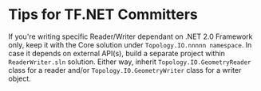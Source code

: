 # Tips for TF.NET Committers #

If you're writing specific Reader/Writer dependant on .NET 2.0 Framework only, keep it with the Core solution under `Topology.IO.nnnnn namespace`. In case it depends on external API(s), build a separate project within `ReaderWriter.sln` solution. Either way, inherit `Topology.IO.GeometryReader` class for a reader and/or `Topology.IO.GeometryWriter` class for a writer object.